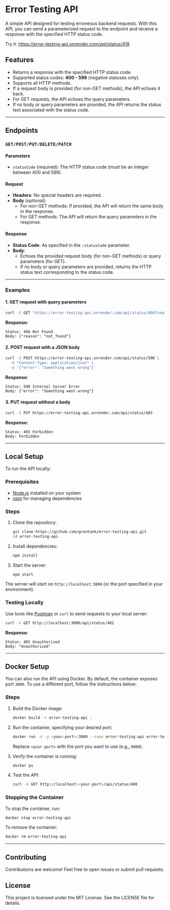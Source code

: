 # Error Testing API

A simple API designed for testing erroneous backend requests. With this API, you can send
a parameterized request to the endpoint and receive a response with the specified HTTP
status code.

Try it: https://error-testing-api.onrender.com/api/status/418

## Features

- Returns a response with the specified HTTP status code.
- Supported status codes: **400 - 599** (negative statuses only).
- Supports all HTTP methods.
- If a request body is provided (for non-GET methods), the API echoes it back.
- For GET requests, the API echoes the query parameters.
- If no body or query parameters are provided, the API returns the status text associated
  with the status code.

---

## Endpoints

### `GET/POST/PUT/DELETE/PATCH`

#### Parameters

- `statusCode` (required): The HTTP status code (must be an integer between 400 and 599).

#### Request

- **Headers**: No special headers are required.
- **Body** (optional):
  - For non-GET methods: If provided, the API will return the same body in the response.
  - For GET methods: The API will return the query parameters in the response.

#### Response

- **Status Code**: As specified in the `:statusCode` parameter.
- **Body**:
  - Echoes the provided request body (for non-GET methods) or query parameters (for GET).
  - If no body or query parameters are provided, returns the HTTP status text
    corresponding to the status code.

---

### Examples

#### 1. GET request with query parameters

```bash
curl -X GET "https://error-testing-api.onrender.com/api/status/404?reason=not_found"
```

**Response:**

```
Status: 404 Not Found
Body: {"reason": "not_found"}
```

#### 2. POST request with a JSON body

```bash
curl -X POST https://error-testing-api.onrender.com/api/status/500 \
  -H "Content-Type: application/json" \
  -d '{"error": "Something went wrong"}'
```

**Response:**

```
Status: 500 Internal Server Error
Body: {"error": "Something went wrong"}
```

#### 3. PUT request without a body

```bash
curl -X PUT https://error-testing-api.onrender.com/api/status/403
```

**Response:**

```
Status: 403 Forbidden
Body: Forbidden
```

---

## Local Setup

To run the API locally:

### Prerequisites

- [Node.js](https://nodejs.org/) installed on your system
- [npm](https://www.npmjs.com/) for managing dependencies

### Steps

1. Clone the repository:

   ```bash
   git clone https://github.com/grentank/error-testing-api.git
   cd error-testing-api
   ```

2. Install dependencies:

   ```bash
   npm install
   ```

3. Start the server:
   ```bash
   npm start
   ```

The server will start on `http://localhost:3000` (or the port specified in your
environment).

### Testing Locally

Use tools like [Postman](https://www.postman.com/) or `curl` to send requests to your
local server:

```bash
curl -X GET http://localhost:3000/api/status/401
```

**Response:**

```
Status: 401 Unauthorized
Body: "Unauthorized"
```

---

## Docker Setup

You can also run the API using Docker. By default, the container exposes port `3000`. To
use a different port, follow the instructions below:

### Steps

1. Build the Docker image:

   ```bash
   docker build -t error-testing-api .
   ```

2. Run the container, specifying your desired port:

   ```bash
   docker run -d -p <your-port>:3000 --name error-testing-api error-testing-api
   ```

   Replace `<your-port>` with the port you want to use (e.g., `8080`).

3. Verify the container is running:

   ```bash
   docker ps
   ```

4. Test the API:
   ```bash
   curl -X GET http://localhost:<your-port>/api/status/400
   ```

### Stopping the Container

To stop the container, run:

```bash
docker stop error-testing-api
```

To remove the container:

```bash
docker rm error-testing-api
```

---

## Contributing

Contributions are welcome! Feel free to open issues or submit pull requests.

## License

This project is licensed under the MIT License. See the LICENSE file for details.
